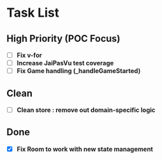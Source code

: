 # Task List

## High Priority (POC Focus)

- [ ] **Fix v-for**
- [ ] **Increase JaiPasVu test coverage**
- [ ] **Fix Game handling (_handleGameStarted)**

## Clean
- [ ] **Clean store : remove out domain-specific logic**

## Done

- [x] **Fix Room to work with new state management**
